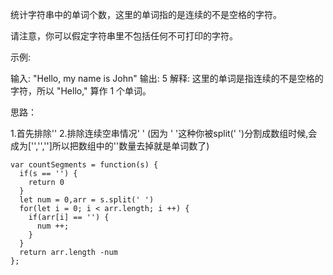 
统计字符串中的单词个数，这里的单词指的是连续的不是空格的字符。

请注意，你可以假定字符串里不包括任何不可打印的字符。

示例:

输入: "Hello, my name is John"
输出: 5
解释: 这里的单词是指连续的不是空格的字符，所以 "Hello," 算作 1 个单词。


思路：

1.首先排除''
2.排除连续空串情况'           '
(因为 '    '这种你被split(' ')分割成数组时候,会成为['','','']所以把数组中的''数量去掉就是单词数了)



```
var countSegments = function(s) {
  if(s == '') {
    return 0
  }
  let num = 0,arr = s.split(' ')
  for(let i = 0; i < arr.length; i ++) {
    if(arr[i] == '') {
      num ++;
    }
  }
  return arr.length -num
};
```
